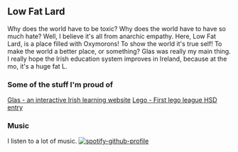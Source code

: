## Low Fat Lard
Why does the world have to be toxic? Why does the world have to have so much hate? Well, I believe it's all from anarchic empathy. Here, Low Fat Lard, is a place filled with Oxymorons! To show the world it's true self! To make the world a better place, or something? Glas was really my main thing. I really hope the Irish education system improves in Ireland, because at the mo, it's a huge fat L.

### Some of the stuff I'm proud of
[Glas - an interactive Irish learning website](https://github.com/Low-Fat-Lard/Glas)
[Lego - First lego league HSD entry](https://github.com/Low-Fat-Lard/first-lego-league)

### Music
I listen to a lot of music.
[![spotify-github-profile](https://spotify-github-profile.vercel.app/api/view?uid=31mghdckzxqrnkr33iwbnj25rzke&cover_image=true&theme=default&show_offline=false&background_color=121212)](https://github.com/kittinan/spotify-github-profile)

